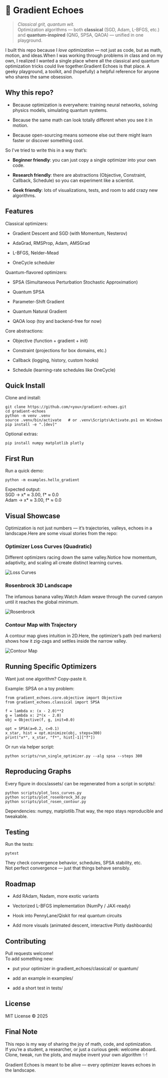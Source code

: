 # 🌌 Gradient Echoes
> *Classical grit, quantum wit.*  
Optimization algorithms — both **classical** (SGD, Adam, L-BFGS, etc.) and **quantum-inspired** (QNG, SPSA, QAOA) — unified in one playground.


I built this repo because I _love optimization_ — not just as code, but as math, motion, and ideas.When I was working through problems in class and on my own, I realized I wanted a single place where all the classical and quantum optimization tricks could live together.Gradient Echoes is that place. A geeky playground, a toolkit, and (hopefully) a helpful reference for anyone who shares the same obsession.

Why this repo?
--------------

*   Because optimization is everywhere: training neural networks, solving physics models, simulating quantum systems.
    
*   Because the same math can look totally different when you see it in motion.
    
*   Because open-sourcing means someone else out there might learn faster or discover something cool.
    

So I’ve tried to write this in a way that’s:

*   **Beginner friendly**: you can just copy a single optimizer into your own code.
    
*   **Research friendly**: there are abstractions (Objective, Constraint, Callback, Schedule) so you can experiment like a scientist.
    
*   **Geek friendly**: lots of visualizations, tests, and room to add crazy new algorithms.
    

Features
--------

Classical optimizers:

*   Gradient Descent and SGD (with Momentum, Nesterov)
    
*   AdaGrad, RMSProp, Adam, AMSGrad
    
*   L-BFGS, Nelder–Mead
    
*   OneCycle scheduler
    

Quantum-flavored optimizers:

*   SPSA (Simultaneous Perturbation Stochastic Approximation)
    
*   Quantum SPSA
    
*   Parameter-Shift Gradient
    
*   Quantum Natural Gradient
    
*   QAOA loop (toy and backend-free for now)
    

Core abstractions:

*   Objective (function + gradient + init)
    
*   Constraint (projections for box domains, etc.)
    
*   Callback (logging, history, custom hooks)
    
*   Schedule (learning-rate schedules like OneCycle)
    

Quick Install
-------------

Clone and install:
```
git clone https://github.com/<you>/gradient-echoes.git
cd gradient-echoes
python -m venv .venv
source .venv/bin/activate   # or .venv\Scripts\Activate.ps1 on Windows
pip install -e ".[dev]"
```
Optional extras:
```
pip install numpy matplotlib plotly
```

First Run
---------

Run a quick demo:
```
python -m examples.hello_gradient
```
Expected output:<br>
SGD -> x\* ≈ 3.00, f\* ≈ 0.0<br>
Adam -> x\* ≈ 3.00, f\* ≈ 0.0

Visual Showcase
---------------

Optimization is not just numbers — it’s trajectories, valleys, echoes in a landscape.Here are some visual stories from the repo:

### Optimizer Loss Curves (Quadratic)

Different optimizers racing down the same valley.Notice how momentum, adaptivity, and scaling all create distinct learning curves.

![Loss Curves](docs/assets/loss_curves.png)

### Rosenbrock 3D Landscape

The infamous banana valley.Watch Adam weave through the curved canyon until it reaches the global minimum.

![Rosenbrock](docs/assets/rosenbrock_adam_3d.png)

### Contour Map with Trajectory

A contour map gives intuition in 2D.Here, the optimizer’s path (red markers) shows how it zig-zags and settles inside the narrow valley.

![Contour Map](docs/assets/rosenbrock_contour_traj.png)

Running Specific Optimizers
---------------------------

Want just one algorithm? Copy-paste it.

Example: SPSA on a toy problem:
```
from gradient_echoes.core.objective import Objective
from gradient_echoes.classical import SPSA

f = lambda x: (x - 2.0)**2
g = lambda x: 2*(x - 2.0)
obj = Objective(f, g, init=0.0)

opt = SPSA(a=0.2, c=0.1)
x_star, hist = opt.minimize(obj, steps=300)
print("x*", x_star, "f*", hist[-1]["f"])
```
Or run via helper script:
```
python scripts/run_single_optimizer.py --alg spsa --steps 300
```

Reproducing Graphs
------------------

Every figure in docs/assets/ can be regenerated from a script in scripts/:
```
python scripts/plot_loss_curves.py
python scripts/plot_rosenbrock_3d.py
python scripts/plot_rosen_contour.py
```
Dependencies: numpy, matplotlib.That way, the repo stays reproducible and tweakable.

Testing
-------

Run the tests:
```
pytest
```

They check convergence behavior, schedules, SPSA stability, etc.<br>
Not perfect convergence — just that things behave sensibly.

Roadmap
-------

*   Add RAdam, Nadam, more exotic variants
    
*   Vectorized L-BFGS implementation (NumPy / JAX-ready)
    
*   Hook into PennyLane/Qiskit for real quantum circuits
    
*   Add more visuals (animated descent, interactive Plotly dashboards)
    

Contributing
------------

Pull requests welcome!<br>
To add something new:

*   put your optimizer in gradient\_echoes/classical/ or quantum/
    
*   add an example in examples/
    
*   add a short test in tests/
    

License
-------

MIT License © 2025

Final Note
----------

This repo is my way of sharing the joy of math, code, and optimization.<br>
If you’re a student, a researcher, or just a curious geek: welcome aboard.<br>
Clone, tweak, run the plots, and maybe invent your own algorithm ✨!

Gradient Echoes is meant to be alive — every optimizer leaves echoes in the landscape.
